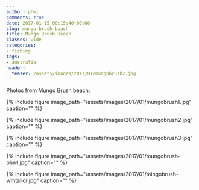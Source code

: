 ```yaml
---
author: phwl
comments: true
date: 2017-01-15 08:15:40+00:00
slug: mungo-brush-beach
title: Mungo Brush Beach
classes: wide
categories:
- fishing
tags:
- australia
header:
  teaser: /assets/images/2017/01/mungobrush2.jpg
---
```


Photos from Mungo Brush beach.

{% include figure image_path="/assets/images/2017/01/mungobrush1.jpg" caption="" %}

{% include figure image_path="/assets/images/2017/01/mungobrush2.jpg" caption="" %}

{% include figure image_path="/assets/images/2017/01/mungobrush3.jpg" caption="" %}

{% include figure image_path="/assets/images/2017/01/mungobrush-phwl.jpg" caption="" %}

{% include figure image_path="/assets/images/2017/01/mingobrush-wmtailor.jpg" caption="" %}
